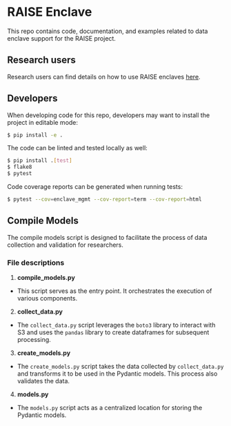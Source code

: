 # RAISE Enclave

This repo contains code, documentation, and examples related to data enclave support for the RAISE project.

## Research users

Research users can find details on how to use RAISE enclaves [here](./docs/usage.md).

## Developers

When developing code for this repo, developers may want to install the project in editable mode:

```bash
$ pip install -e .
```

The code can be linted and tested locally as well:

```bash
$ pip install .[test]
$ flake8
$ pytest
```

Code coverage reports can be generated when running tests:

```bash
$ pytest --cov=enclave_mgmt --cov-report=term --cov-report=html
```

## Compile Models

The compile models script is designed to facilitate the process of data collection and validation for researchers.

### File descriptions

1. **compile_models.py**
* This script serves as the entry point. It orchestrates the execution of various components.

2. **collect_data.py**
* The `collect_data.py` script leverages the `boto3` library to interact with S3 and uses the `pandas` library to create dataframes for subsequent processing.

3. **create_models.py**
* The `create_models.py` script takes the data collected by `collect_data.py` and transforms it to be used in the Pydantic models. This process also validates the data.

4. **models.py**
* The `models.py` script acts as a centralized location for storing the Pydantic models. 
